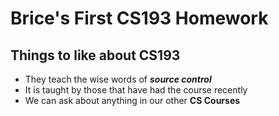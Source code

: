 # Brice's First CS193 Homework

## Things to like about CS193
- They teach the wise words of _**source control**_
- It is taught by those that have had the course recently
- We can ask about anything in our other **CS Courses**
